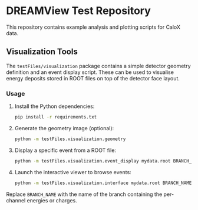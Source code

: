 # DREAMView Test Repository

This repository contains example analysis and plotting scripts for CaloX data.

## Visualization Tools

The `testFiles/visualization` package contains a simple detector geometry
definition and an event display script.  These can be used to visualise
energy deposits stored in ROOT files on top of the detector face layout.

### Usage

1. Install the Python dependencies:
   ```bash
   pip install -r requirements.txt
   ```
2. Generate the geometry image (optional):
   ```bash
   python -m testFiles.visualization.geometry
   ```
3. Display a specific event from a ROOT file:
   ```bash
   python -m testFiles.visualization.event_display mydata.root BRANCH_NAME --event 0
   ```
4. Launch the interactive viewer to browse events:
   ```bash
   python -m testFiles.visualization.interface mydata.root BRANCH_NAME
   ```

Replace `BRANCH_NAME` with the name of the branch containing the per-channel
energies or charges.
